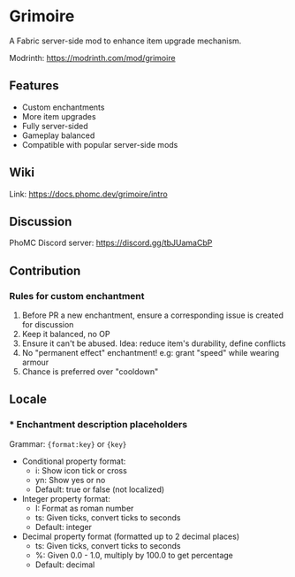 # Grimoire

A Fabric server-side mod to enhance item upgrade mechanism.

Modrinth: https://modrinth.com/mod/grimoire

## Features
- Custom enchantments
- More item upgrades
- Fully server-sided
- Gameplay balanced
- Compatible with popular server-side mods

## Wiki
Link: https://docs.phomc.dev/grimoire/intro

## Discussion
PhoMC Discord server: https://discord.gg/tbJUamaCbP

## Contribution
### Rules for custom enchantment
1. Before PR a new enchantment, ensure a corresponding issue is created for discussion
2. Keep it balanced, no OP
3. Ensure it can't be abused. Idea: reduce item's durability, define conflicts
4. No "permanent effect" enchantment! e.g: grant "speed" while wearing armour
5. Chance is preferred over "cooldown"

## Locale
### * Enchantment description placeholders
Grammar: `{format:key}` or `{key}`

- Conditional property format:
  + i: Show icon tick or cross
  + yn: Show yes or no
  + Default: true or false (not localized)
- Integer property format:
  + I: Format as roman number
  + ts: Given ticks, convert ticks to seconds
  + Default: integer
- Decimal property format (formatted up to 2 decimal places)
  + ts: Given ticks, convert ticks to seconds
  + %: Given 0.0 - 1.0, multiply by 100.0 to get percentage
  + Default: decimal
